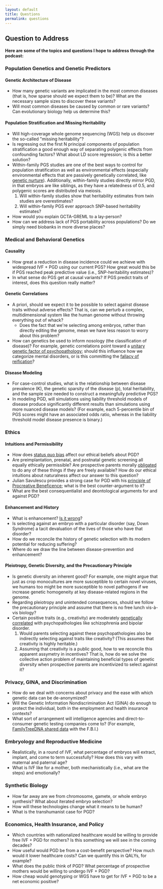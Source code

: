 ```yaml
---
layout: default
title: Questions
permalink: questions
---
```

## Question to Address
#### Here are some of the topics and questions I hope to address through the podcast:


### <a name="population_genetics"></a> Population Genetics and Genetic Predictors

#### Genetic Architecture of Disease
* How many genetic variants are implicated in the most common diseases (that is, how sparse should we expect them to be)? What are the necessary sample sizes to discover these variants?
* Will most common diseases be caused by common or rare variants? Can evolutionary biology help us determine this? 

#### Population Stratification and Missing Heritability
* Will high-coverage whole genome sequencing (WGS) help us discover the so-called "missing heritability"? 
* Is regressing out the first N principal components of population stratification a good enough way of separating polygenic effects from confounding factors? What about LD score regression; is this a better solution? 
* Within-family PGS studies are one of the best ways to control for population stratification as well as environmental effects (especially environmental effects that are passively genetically correlated, like [genetic nurture](https://www.genome.gov/Multimedia/Slides/MissingHeritability2018/25_kong_iImpact_indirect_genetic_effects.pdf)). Additionally, within-family studies directly mirror PGD, in that embryos are like siblings, as they have a relatedness of 0.5, and polygenic scores are distributed via meiosis.
    1. Will within-family studies show that heritability estimates from twin studies are overestimates?
    2. Will within-family PGS ever approach SNP-based heritability estimates? 
* How would you explain GCTA-GREML to a lay-person? 
* How can we address lack of PGS portability across populations? Do we simply need biobanks in more diverse places? 


### <a name="medical_genetics"></a>Medical and Behavioral Genetics

#### Causality
* How great a reduction in disease incidence could we achieve with widespread IVF + PGD using our current PGS? How great would this be if PGS reached peak predictive value (i.e., SNP-heritability estimates)? 
* In what sense do PGS get at causal variants? If PGS predict traits of interest, does this question really matter?

#### Genetic Correlations
* A priori, should we expect it to be possible to select against disease traits without adverse effects? That is, can we perturb a complex, multidimensional system like the human genome without throwing everything out of whack?
    * Does the fact that we're selecting among embryos, rather than directly editing the genome, mean we have less reason to worry about this problem?
* How can genetics be used to inform nosology (the classification of disease)? For example, genetic correlations point toward a [unitary genetic factor of psychopathology](https://www.nature.com/articles/s41398-018-0217-4.pdf); should this influence how we categorize mental disorders, or is this committing the [fallacy of reification](https://en.wikipedia.org/wiki/Reification_(fallacy))?

#### Disease Modeling
* For case-control studies, what is the relationship between disease prevalence (K), the genetic sparsity of the disease (p), total heritability, and the sample size needed to construct a meaningfully predictive PGS?
* In modeling PGD, will simulations using liability threshold models of disease produce significantly different results than simulations using more nuanced disease models? (For example, each 5-percentile bin of PGS scores might have an associated odds ratio, whereas in the liability threshold model disease presence is binary.)


### <a name="ethics"></a>Ethics
#### Intuitions and Permissibility
* How does [status quo bias](https://nickbostrom.com/ethics/statusquo.pdf) affect our ethical beliefs about PGD?
* Are preimplantation, prenatal, and postnatal genetic screening all equally ethically permissible? Are prospective parents morally [obligated](https://jme.bmj.com/content/41/2/175) to do any of these things if they are freely available? How do our ethical intuitions about naturalness affect our answer to this question?
* Julian Savulescu provides a strong case for PGD with his [principle of Procreative Beneficence](https://www.ncbi.nlm.nih.gov/pubmed/12058767); what is the best counter-argument to it?
* What are the best consequentialist and deontological arguments for and against PGD?

#### Enhancement and History
* What is enhancement? [Is it wrong](https://www.theatlantic.com/magazine/archive/2004/04/the-case-against-perfection/302927/)? 
* Is selecting against an embryo with a particular disorder (say, Down Syndrome) a tacit devaluation of the lives of those who have that disorder?
* How do we reconcile the history of genetic selection with its modern potential for reducing suffering?
* Where do we draw the line between disease-prevention and enhancement?


#### Pleiotropy, Genetic Diversity, and the Precautionary Principle
* Is genetic diversity an inherent good? For example, one might argue that just as crop monocultures are more susceptible to certain novel viruses, we humans too might be more susceptible to novel pathogens if we increase genetic homogeneity at key disease-related regions in the genome.
* Regarding pleiotropy and unintended consequences, should we follow the precautionary principle and assume that there is no free lunch vis-à-vis biology?
* Certain positive traits (e.g., creativity) are moderately [genetically correlated](https://www.ncbi.nlm.nih.gov/pmc/articles/PMC4590283/) with psychopathologies like schizophrenia and bipolar disorder. 
    1. Would parents selecting against these psychopathologies also be indirectly selecting against traits like creativity? (This assumes that creativity is highly heritable.)
    2. Assuming that creativity is a public good, how to we reconcile this apparent assymetry in incentives? That is, how do we solve the collective action problem of maintaining beneficial types of genetic diversity when prospective parents are incentivized to select against it?

### <a name="privacy"></a>Privacy, GINA, and Discrimination
* How do we deal with concerns about privacy and the ease with which genetic data can be de-anonymized? 
* Will the Genetic Information Nondiscrimination Act (GINA) do enough to protect the individual, both in the employment and health insurance contexts?
* What sort of arrangement will intelligence agencies and direct-to-consumer genetic testing companies come to? (For example, [FamilyTreeDNA shared data](https://www.nytimes.com/2019/02/04/business/family-tree-dna-fbi.html) with the F.B.I.)

### <a name="embryology"></a>Embryology and Reproductive Medicine
* Realistically, in a round of IVF, what percentage of embryos will extract, implant, and come to term successfully? How does this vary with maternal and paternal age?
* What is IVF like for a mother, both mechanistically (i.e., what are the steps) and emotionally? 

### <a name="synthetic_bio"></a>Synthetic Biology
* How far away are we from chromosome, gamete, or whole embryo synthesis? What about iterated embryo selection?
* How will these technologies change what it means to be human?
* What is the transhumanist case for PGD?

### <a name="economics"></a>Economics, Health Insurance, and Policy
* Which countries with nationalized healthcare would be willing to provide free IVF + PGD for mothers? Is this something we will see in the coming decades? 
* How useful would PGD be from a cost-benefit perspective? How much would it lower healthcare costs? Can we quantify this in QALYs, for example? 
* What does the public think of PGD? What percentage of prospective mothers would be willing to undergo IVF + PGD?
* How cheap would genotyping or WGS have to get for IVF + PGD to be a net economic positive? 

		
